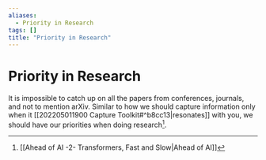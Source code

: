 ```yaml
---
aliases:
  - Priority in Research
tags: []
title: "Priority in Research"
---
```


# Priority in Research

It is impossible to catch up on all the papers from conferences, journals, and not to mention arXiv. Similar to how we should capture information only when it [[202205011900 Capture Toolkit#^b8cc13|resonates]] with you, we should have our priorities when doing research[^1].

[^1]: [[Ahead of AI -2- Transformers, Fast and Slow|Ahead of AI]]